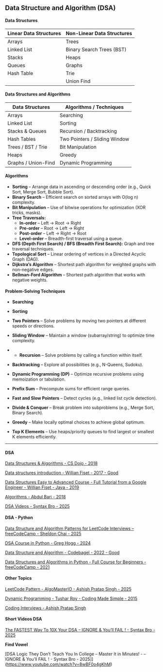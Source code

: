 ## **Data Structure and Algorithm (DSA)**

#### **Data Structures**

| **Linear Data Structures** | **Non-Linear Data Structures** |
|-----------------------------|--------------------------------|
| Arrays                      | Trees                          |
| Linked List                 | Binary Search Trees (BST)      |
| Stacks                      | Heaps                          |
| Queues                      | Graphs                         |
| Hash Table                  | Trie                           |
|                             | Union Find                     |

#### **Data Structures and Algorithms**

| **Data Structures**         | **Algorithms / Techniques**            |
|------------------------------|----------------------------------------|
| Arrays                      | Searching                              |
| Linked List                 | Sorting                                |
| Stacks & Queues             | Recursion / Backtracking               |
| Hash Tables                 | Two Pointers / Sliding Window          |
| Trees / BST / Trie          | Bit Manipulation                       |
| Heaps                       | Greedy                                 |
| Graphs / Union-Find         | Dynamic Programming 

#### **Algorithms**

- **Sorting** – Arrange data in ascending or descending order (e.g., Quick Sort, Merge Sort, Bubble Sort).  
- **Binary Search** – Efficient search on sorted arrays with O(log n) complexity.  
- **Bit Manipulation** – Use of bitwise operations for optimization (XOR tricks, masks).  
- **Tree Traversals:**  
  - **In-order** – Left → Root → Right  
  - **Pre-order** – Root → Left → Right  
  - **Post-order** – Left → Right → Root  
  - **Level-order** – Breadth-first traversal using a queue.  
- **DFS (Depth First Search) / BFS (Breadth First Search):** Graph and tree traversal techniques.  
- **Topological Sort** – Linear ordering of vertices in a Directed Acyclic Graph (DAG).  
- **Dijkstra’s Algorithm** – Shortest path algorithm for weighted graphs with non-negative edges.  
- **Bellman-Ford Algorithm** – Shortest path algorithm that works with negative weights.  

#### **Problem-Solving Techniques**

- **Searching**
- **Sorting**

- **Two Pointers** – Solve problems by moving two pointers at different speeds or directions.  
- **Sliding Window** – Maintain a window (subarray/string) to optimize time complexity.
- - **Recursion** – Solve problems by calling a function within itself.  
- **Backtracking** – Explore all possibilities (e.g., N-Queens, Sudoku).
- **Dynamic Programming (DP)** – Optimize recursive problems using memoization or tabulation.
   
   
- **Prefix Sum** – Precompute sums for efficient range queries.  
- **Fast and Slow Pointers** – Detect cycles (e.g., linked list cycle detection).  
- **Divide & Conquer** – Break problem into subproblems (e.g., Merge Sort, Binary Search).  
- **Greedy** – Make locally optimal choices to achieve global optimum.  
- **Top K Elements** – Use heaps/priority queues to find largest or smallest K elements efficiently.  

---
  
#### **DSA**

[Data Structures & Algorithms - CS Dojo - 2018](https://www.youtube.com/watch?v=bum_19loj9A&list=PLBZBJbE_rGRV8D7XZ08LK6z-4zPoWzu5H&index=1)

[Data structures introduction - Willian Fiset - 2017 - Good](https://www.youtube.com/watch?v=Qmt0QwzEmh0&list=PLDV1Zeh2NRsB6SWUrDFW2RmDotAfPbeHu&index=1)

[Data Structures Easy to Advanced Course - Full Tutorial from a Google Engineer - Willian Fiset - Java - 2019](https://www.youtube.com/watch?v=RBSGKlAvoiM&list=PLWKjhJtqVAbn5emQ3RRG8gEBqkhf_5vxD)

[Algorithms - Abdul Bari - 2018](https://www.youtube.com/watch?v=0IAPZzGSbME&list=PLDN4rrl48XKpZkf03iYFl-O29szjTrs_O)

[DSA Videos - Syntax Bro - 2025](https://www.youtube.com/playlist?list=PLgfSGcRg4Aq1NBMk4YzkmeEiLmFPMvfx8)

#### **DSA - Python**

[Data Structure and Algorithm Patterns for LeetCode Interviews – freeCodeCamp - Sheldon Chai - 2025](https://www.youtube.com/watch?v=Z_c4byLrNBU&t=1970s)

[DSA Course in Python - Greg Hogg - 2024](https://www.youtube.com/watch?v=aWKEBEg55ps&list=PLKYEe2WisBTGq9T0wPulXz1otUsVeOGey)

[Data Structure and Algorithm - Codebagel - 2022 - Good](https://www.youtube.com/watch?v=cQWr9DFE1ww&list=PLUITAQK78D8PByrC3XDuF-elzSK7QWXO5)

[Data Structures and Algorithms in Python - Full Course for Beginners - freeCodeCamp - 2021](https://www.youtube.com/watch?v=pkYVOmU3MgA)

#### **Other Topics**

[LeetCode Pattern - AlgoMasterIO - Ashish Pratap Singh - 2025](https://www.youtube.com/watch?v=QzZ7nmouLTI&list=PLK63NuByH5o-tqaMUHRA4r8ObRW7PWz45)

[Dynamic Programming - Tushar Roy - Coding Made Simple - 2015](https://www.youtube.com/watch?v=8LusJS5-AGo&list=PLrmLmBdmIlpsHaNTPP_jHHDx_os9ItYXr)

[Coding Interviews - Ashish Pratap Singh](https://www.youtube.com/watch?v=F-ao3Q6I2Fc&list=PLCZ2MME8uzMiiLoFE0E4zcXvQnZVIkCP1&index=5)

#### **Short Videos DSA**

[The FASTEST Way To 10X Your DSA – IGNORE & You’ll FAIL ! - Syntax Bro - 2025](https://www.youtube.com/watch?v=1n1Xw3Sgjzs)

**Find Vowel**

[DSA Logic They Don’t Teach You In College – Master It in Minutes! - – IGNORE & You’ll FAIL ! - Syntax Bro - 2025]](https://www.youtube.com/watch?v=8wBF0o4gKhM)

